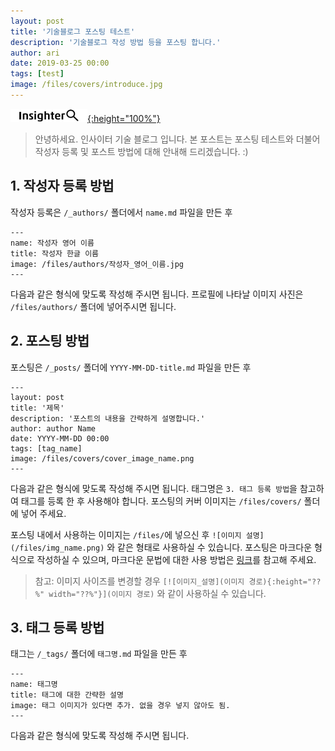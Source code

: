 ```yaml
---
layout: post
title: '기술블로그 포스팅 테스트'
description: '기술블로그 작성 방법 등을 포스팅 합니다.'
author: ari
date: 2019-03-25 00:00
tags: [test]
image: /files/covers/introduce.jpg
---
```


[![insighter_image_test](/assets/images/pc/logo.png){:height="100%"}](/assets/images/pc/logo.png)
> 안녕하세요. 인사이터 기술 블로그 입니다.
> 본 포스트는 포스팅 테스트와 더불어 작성자 등록 및 포스트 방법에 대해 안내해 드리겠습니다. :)

## 1. 작성자 등록 방법
작성자 등록은 `/_authors/` 폴더에서 `name.md` 파일을 만든 후

```
---
name: 작성자 영어 이름
title: 작성자 한글 이름
image: /files/authors/작성자_영어_이름.jpg
---
```

다음과 같은 형식에 맞도록 작성해 주시면 됩니다.
프로필에 나타날 이미지 사진은 `/files/authors/` 폴더에 넣어주시면 됩니다.


## 2. 포스팅 방법
포스팅은 `/_posts/` 폴더에 `YYYY-MM-DD-title.md` 파일을 만든 후

```
---
layout: post
title: '제목'
description: '포스트의 내용을 간략하게 설명합니다.'
author: author Name
date: YYYY-MM-DD 00:00
tags: [tag_name]
image: /files/covers/cover_image_name.png
---
```

다음과 같은 형식에 맞도록 작성해 주시면 됩니다.
태그명은 `3. 태그 등록 방법`을 참고하여 태그를 등록 한 후 사용해야 합니다.
포스팅의 커버 이미지는 `/files/covers/` 폴더에 넣어 주세요.

포스팅 내에서 사용하는 이미지는 `/files/`에 넣으신 후 `![이미지 설명](/files/img_name.png)` 와 같은 형태로 사용하실 수 있습니다.
포스팅은 마크다운 형식으로 작성하실 수 있으며, 마크다운 문법에 대한 사용 방법은 [링크](https://blog.kalkin7.com/2014/02/05/wordpress-markdown-quick-reference-for-koreans/)를 참고해 주세요.

> 참고: 이미지 사이즈를 변경할 경우 `[![이미지_설명](이미지 경로){:height="??%" width="??%"}](이미지 경로)` 와 같이 사용하실 수 있습니다.

## 3. 태그 등록 방법
태그는 `/_tags/` 폴더에 `태그명.md` 파일을 만든 후

```
---
name: 태그명
title: 태그에 대한 간략한 설명
image: 태그 이미지가 있다면 추가. 없을 경우 넣지 않아도 됨.
---
```

다음과 같은 형식에 맞도록 작성해 주시면 됩니다.
